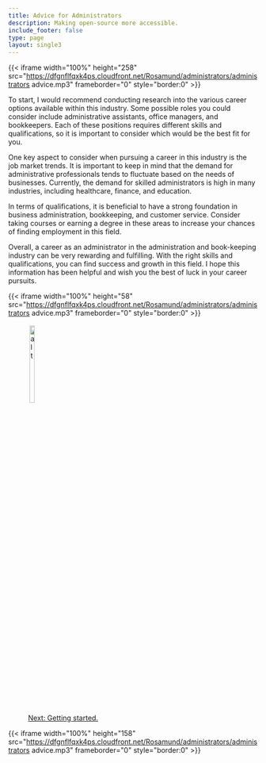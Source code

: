 ```yaml
---
title: Advice for Administrators
description: Making open-source more accessible.
include_footer: false
type: page
layout: single3
---
```


{{< iframe width="100%" height="258" src="https://dfgnflfqxk4ps.cloudfront.net/Rosamund/administrators/administrators advice.mp3" frameborder="0" style="border:0" >}}

To start, I would recommend conducting research into the various career options available within this industry. Some possible roles you could consider include administrative assistants, office managers, and bookkeepers. Each of these positions requires different skills and qualifications, so it is important to consider which would be the best fit for you.

One key aspect to consider when pursuing a career in this industry is the job market trends. It is important to keep in mind that the demand for administrative professionals tends to fluctuate based on the needs of businesses. Currently, the demand for skilled administrators is high in many industries, including healthcare, finance, and education.

In terms of qualifications, it is beneficial to have a strong foundation in business administration, bookkeeping, and customer service. Consider taking courses or earning a degree in these areas to increase your chances of finding employment in this field.

Overall, a career as an administrator in the administration and book-keeping industry can be very rewarding and fulfilling. With the right skills and qualifications, you can find success and growth in this field. I hope this information has been helpful and wish you the best of luck in your career pursuits.

{{< iframe width="100%" height="58" src="https://dfgnflfqxk4ps.cloudfront.net/Rosamund/administrators/administrators advice.mp3" frameborder="0" style="border:0" >}}


<figure>
    <a href="https://workdojos.com/administrators/start">
    <img src='/uploads/arrow.png' style="width: 15%;height: 20%;padding: 3px; overflow: hidden;border: none; align="left"; alt='alt'; alt='An orange arrow pointing right';/>
    <figcaption>Next:  Getting started.</figcaption>
    </a>
</figure>


{{< iframe width="100%" height="158" src="https://dfgnflfqxk4ps.cloudfront.net/Rosamund/administrators/administrators advice.mp3" frameborder="0" style="border:0" >}}

</p>

